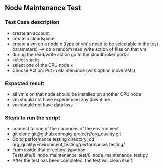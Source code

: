 ## Node Maintenance Test

### Test Case description

- create an account
- create a cloudspace
- create a vm on a node x (type of vm's need to be selectable in the test parameters) --> do a random read write action of files on that vm.
- during the read/write action go to the cloudbroker portal
- select stacks
- select one of the CPU node x
- Choose Action: Put in Maintenance (with option move VMs)

### Expected result

- all vm's on that node should be installed on another CPU node
- vm should not have experienced any downtime
- vm should not have data loss

### Steps to run the script
- connect to one of the cpunodes of the environment
- git clone git@github.com:gig-projects/org_quality.git
- Go to performance testing directory: cd org_quality/Environment_testing/performance\ testing/
- From inside that directory: jspython Testsuite/8_node_maintenance_test/8_node_maintenance_test.py
- After the test has been completed, the test will clean itself.